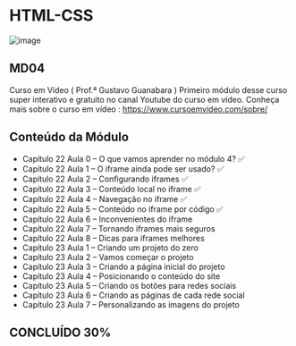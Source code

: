 # HTML-CSS 
![image](https://user-images.githubusercontent.com/87583186/171689878-de221f29-2618-4d32-8fbd-887e3277b727.png)

## MD04
Curso em Vídeo ( Prof.ª Gustavo Guanabara )
Primeiro módulo desse curso super interativo e gratuito no canal Youtube do curso em vídeo.
Conheça mais sobre o curso em vídeo : https://www.cursoemvideo.com/sobre/

Conteúdo da Módulo
 --- 
 -  Capítulo 22 Aula 0 – O que vamos aprender no módulo 4? :white_check_mark:
 -  Capítulo 22 Aula 1 – O iframe ainda pode ser usado? :white_check_mark:
 -  Capítulo 22 Aula 2 – Configurando iframes :white_check_mark:
 -  Capítulo 22 Aula 3 – Conteúdo local no iframe :white_check_mark:
 -  Capítulo 22 Aula 4 – Navegação no iframe :white_check_mark:
 -  Capítulo 22 Aula 5 – Conteúdo no iframe por código :white_check_mark:
 -  Capítulo 22 Aula 6 – Inconvenientes do iframe
 -  Capítulo 22 Aula 7 – Tornando iframes mais seguros
 -  Capítulo 22 Aula 8 – Dicas para iframes melhores
 -  Capítulo 23 Aula 1 – Criando um projeto do zero
 -  Capítulo 23 Aula 2 – Vamos começar o projeto
 -  Capítulo 23 Aula 3 – Criando a página inicial do projeto
 -  Capítulo 23 Aula 4 – Posicionando o conteúdo do site
 -  Capítulo 23 Aula 5 – Criando os botões para redes sociais
 -  Capítulo 23 Aula 6 – Criando as páginas de cada rede social
 -  Capítulo 23 Aula 7 – Personalizando as imagens do projeto

 

## CONCLUÍDO 30%
